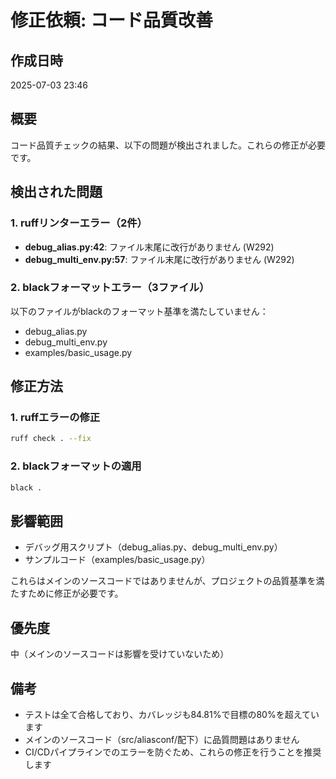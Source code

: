 # 修正依頼: コード品質改善

## 作成日時
2025-07-03 23:46

## 概要
コード品質チェックの結果、以下の問題が検出されました。これらの修正が必要です。

## 検出された問題

### 1. ruffリンターエラー（2件）
- **debug_alias.py:42**: ファイル末尾に改行がありません (W292)
- **debug_multi_env.py:57**: ファイル末尾に改行がありません (W292)

### 2. blackフォーマットエラー（3ファイル）
以下のファイルがblackのフォーマット基準を満たしていません：
- debug_alias.py
- debug_multi_env.py
- examples/basic_usage.py

## 修正方法

### 1. ruffエラーの修正
```bash
ruff check . --fix
```

### 2. blackフォーマットの適用
```bash
black .
```

## 影響範囲
- デバッグ用スクリプト（debug_alias.py、debug_multi_env.py）
- サンプルコード（examples/basic_usage.py）

これらはメインのソースコードではありませんが、プロジェクトの品質基準を満たすために修正が必要です。

## 優先度
中（メインのソースコードは影響を受けていないため）

## 備考
- テストは全て合格しており、カバレッジも84.81%で目標の80%を超えています
- メインのソースコード（src/aliasconf/配下）に品質問題はありません
- CI/CDパイプラインでのエラーを防ぐため、これらの修正を行うことを推奨します